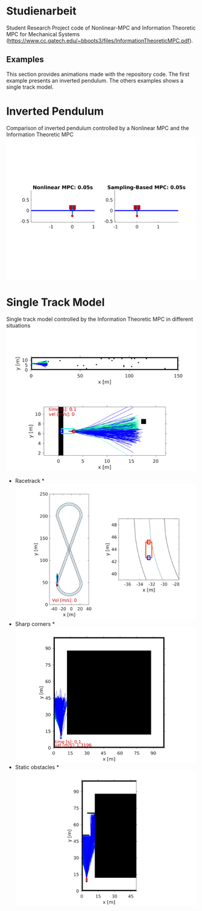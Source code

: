 # Studienarbeit
Student Research Project code of Nonlinear-MPC and Information Theoretic MPC for Mechanical Systems (https://www.cc.gatech.edu/~bboots3/files/InformationTheoreticMPC.pdf).

## Examples
This section provides animations made with the repository code. The first example presents an inverted pendulum. The others examples shows a single track model.
# Inverted Pendulum
Comparison of inverted pendulum controlled by a Nonlinear MPC and the Information Theoretic MPC
![](inverted_pendulum.gif)
# Single Track Model
Single track model controlled by the Information Theoretic MPC in different situations
![Dynamic Obstacles](dynamic_obstacles.gif "Dynamic Obstacles")
* Racetrack
	*![Racetrack](eight_track.gif)
* Sharp corners
	*![Sharp corners](square_track.gif)
* Static obstacles
	*![Static obstacles](static_obstacles.gif)


